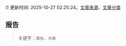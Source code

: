 :alarm_clock: 更新时间: 2025-10-27 02:25:24。[文章来源](/README.md)、[文章分类](/TAGS.md)

## 报告


> 关键字：`报告`、`月报`



